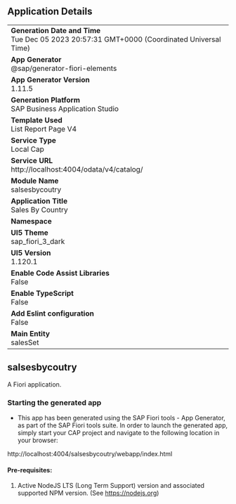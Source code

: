 ## Application Details
|               |
| ------------- |
|**Generation Date and Time**<br>Tue Dec 05 2023 20:57:31 GMT+0000 (Coordinated Universal Time)|
|**App Generator**<br>@sap/generator-fiori-elements|
|**App Generator Version**<br>1.11.5|
|**Generation Platform**<br>SAP Business Application Studio|
|**Template Used**<br>List Report Page V4|
|**Service Type**<br>Local Cap|
|**Service URL**<br>http://localhost:4004/odata/v4/catalog/
|**Module Name**<br>salsesbycoutry|
|**Application Title**<br>Sales By Country|
|**Namespace**<br>|
|**UI5 Theme**<br>sap_fiori_3_dark|
|**UI5 Version**<br>1.120.1|
|**Enable Code Assist Libraries**<br>False|
|**Enable TypeScript**<br>False|
|**Add Eslint configuration**<br>False|
|**Main Entity**<br>salesSet|

## salsesbycoutry

A Fiori application.

### Starting the generated app

-   This app has been generated using the SAP Fiori tools - App Generator, as part of the SAP Fiori tools suite.  In order to launch the generated app, simply start your CAP project and navigate to the following location in your browser:

http://localhost:4004/salsesbycoutry/webapp/index.html

#### Pre-requisites:

1. Active NodeJS LTS (Long Term Support) version and associated supported NPM version.  (See https://nodejs.org)


